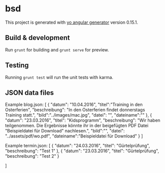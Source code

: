# bsd

This project is generated with [yo angular generator](https://github.com/yeoman/generator-angular)
version 0.15.1.

## Build & development

Run `grunt` for building and `grunt serve` for preview.

## Testing

Running `grunt test` will run the unit tests with karma.

## JSON data files

Example blog.json:
[
  {
    "datum": "10.04.2016",
    "titel":"Training in den Osterferien",
    "beschreibung": "In den Osterferien findet donnerstags Training statt.",
    "bild":"../images/mac.jpg",
    "datei": "",
    "dateiname":""
  },
  {
    "datum": "23.03.2016",
    "titel": "Kidsprogramm",
    "beschreibung": "Wir haben teilgenommen. Die Ergebnisse könnte ihr in der beigefügten PDF Datei \"Beispieldatei für Download\" nachlesen.",
    "bild":"",
    "datei": "../assets/pdf/wo.pdf",
    "dateiname":"Beispieldatei für Download"
  }
]

Example termin.json:
[
  {
      "datum": "24.03.2016",
      "titel": "Gürtelprüfung",
      "beschreibung": "Test 1"
    },
    {
      "datum": "23.03.2016",
      "titel": "Gürtelprüfung",
      "beschreibung": "Test 2"
    }

  
]
